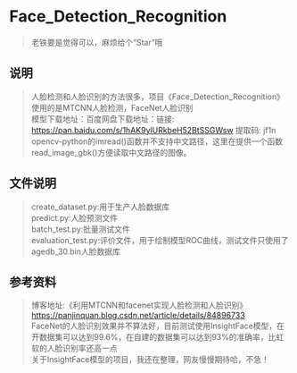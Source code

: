 # Face_Detection_Recognition
> 老铁要是觉得可以，麻烦给个“Star”哦
## 说明
> 人脸检测和人脸识别的方法很多，项目《Face_Detection_Recognition》使用的是MTCNN人脸检测，FaceNet人脸识别 </br>
> 模型下载地址：百度网盘下载地址：链接: https://pan.baidu.com/s/1hAK9ylURkbeH52BtSSGWsw 提取码: jf1n </br>
> opencv-python的imread()函数并不支持中文路径，这里在提供一个函数read_image_gbk()方便读取中文路径的图像。</br>
## 文件说明
> create_dataset.py:用于生产人脸数据库</br>
> predict.py:人脸预测文件</br>
> batch_test.py:批量测试文件</br>
> evaluation_test.py:评价文件，用于绘制模型ROC曲线，测试文件只使用了agedb_30.bin人脸数据库</br>

## 参考资料
> 博客地址:《利用MTCNN和facenet实现人脸检测和人脸识别》https://panjinquan.blog.csdn.net/article/details/84896733</br>
> FaceNet的人脸识别效果并不算法好，目前测试使用InsightFace模型，在开数据集可以达到99.6%，在自建的数据集可以达到93%的准确率，比虹软的人脸识别率还高一点 </br>
> 关于InsightFace模型的项目，我还在整理，网友慢慢期待哈，不急！</br>
